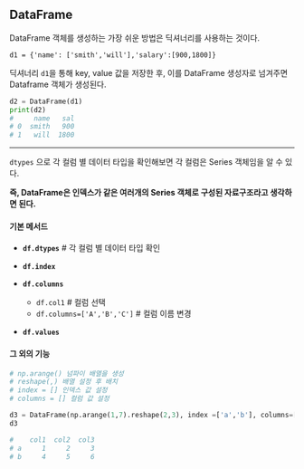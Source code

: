 ## DataFrame

DataFrame 객체를 생성하는 가장 쉬운 방법은 딕셔너리를 사용하는 것이다.

`d1 = {'name': ['smith','will'],'salary':[900,1800]}`

딕셔너리 `d1`을 통해 key, value 값을 저장한 후, 이를 DataFrame 생성자로 넘겨주면 Dataframe 객체가 생성된다.

```python
d2 = DataFrame(d1)
print(d2)
#     name   sal
# 0  smith   900
# 1   will  1800
```

---

`dtypes` 으로 각 컬럼 별 데이터 타입을 확인해보면 각 컬럼은 Series 객체임을 알 수 있다.

**즉,  DataFrame은 인덱스가 같은 여러개의 Series 객체로 구성된 자료구조라고 생각하면 된다.**





#### 기본 메서드

- **`df.dtypes`** # 각 컬럼 별 데이터 타입 확인 
- **`df.index`**
- **`df.columns`**
  - `df.col1` # 컬럼 선택
  - `df.columns=['A','B','C']` # 컬럼 이름 변경

- **`df.values`**



#### 그 외의 기능

```python
# np.arange() 넘파이 배열을 생성
# reshape(,) 배열 설정 후 배치
# index = [] 인덱스 값 설정
# columns = [] 컬럼 값 설정

d3 = DataFrame(np.arange(1,7).reshape(2,3), index =['a','b'], columns=['col1','col2','col3'])
d3

#    col1  col2  col3
# a     1     2     3
# b     4     5     6 
```